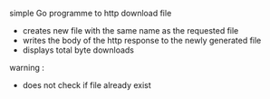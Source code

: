 
simple Go programme to http download file 


- creates new file with the same name as the requested file
- writes the body of the http response to the newly generated file
- displays total byte downloads 

warning :

- does not check if file already exist

